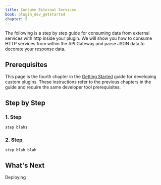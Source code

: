 ```yaml
---
title: Consume External Services
book: plugin_dev_getstarted
chapter: 5
---
```


The following is a step by step guide for consuming data from external 
services with http inside your plugin. We will show you how to consume
HTTP services from within the API Gateway and parse JSON data to decorate
your response data.

## Prerequisites

This page is the fourth chapter in the [Getting Started](/gateway/{{page.gateway_release}}/plugin-development/get-started/index) 
guide for developing custom plugins. These instructions refer to the previous chapters in the guide and require the same
developer tool prerequisites.

## Step by Step

### 1. Step

    step blahs

### 2. Step

    step blah blah

## What's Next

Deploying
